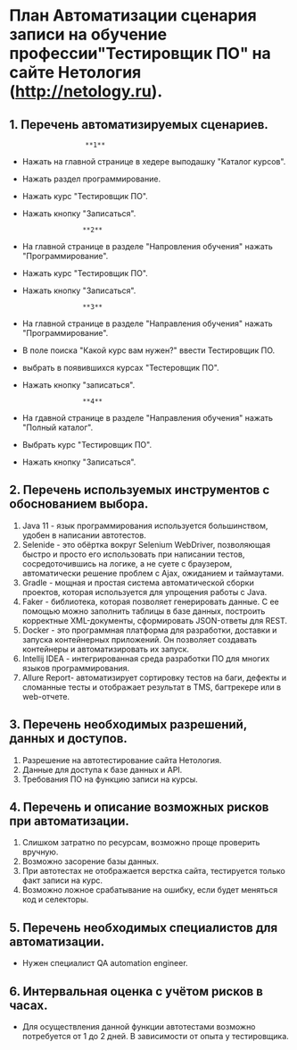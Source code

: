# План Автоматизации сценария записи на обучение профессии"Тестировщик ПО" на сайте Нетология (http://netology.ru).

## 1. Перечень автоматизируемых сценариев.
                       **1**
* Нажать на главной странице в хедере выподашку "Каталог курсов".
* Нажать раздел программирование.
* Нажать курс "Тестировщик ПО".
* Нажать кнопку "Записаться".

                     **2**
* На главной странице в разделе "Напровления обучения" нажать "Программирование".
* Нажать курс "Тестировщик ПО".
* Нажать кнопку "Записаться".

                     **3**
* На главной странице в разделе "Направления обучения" нажать "Программирование".
* В поле поиска "Какой курс вам нужен?" ввести Тестировщик ПО.
* выбрать в появившихся курсах "Тестеровщик ПО".
* Нажать кнопку "записаться".

                     **4**
* На гдавной странице в разделе "Направления обучения" нажать "Полный каталог".
* Выбрать курс "Тестировщик ПО".
* Нажать кнопку "Записаться".

## 2. Перечень используемых инструментов с обоснованием выбора.
1. Java 11 - язык программирования используется большинством, удобен в написании автотестов.
2. Selenide - это обёртка вокруг Selenium WebDriver, позволяющая быстро и просто его использовать
при написании тестов, сосредоточившись на логике, а не суете с браузером, автоматически решение
проблем с Ajax, ожиданием и таймаутами.
3. Gradle - мощная и простая система автоматической сборки проектов, которая используется
для упрощения работы с Java.
4. Faker - библиотека, которая позволяет генерировать данные. С ее помощью можно заполнить
таблицы в базе данных, построить корректные XML-документы, сформировать JSON-ответы для REST.
5. Docker - это программная платформа для разработки, доставки и запуска контейнерных приложений.
Он позволяет создавать контейнеры и автоматизировать их запуск.
6. Intellij IDEA - интегрированная среда разработки ПО для многих языков программирования.
7. Allure Report- автоматизирует сортировку тестов на баги, дефекты и сломанные тесты
и отображает результат в TMS, багтрекере или в web-отчете. 

## 3. Перечень необходимых разрешений, данных и доступов.
1. Разрешение на автотестирование сайта Нетология.
2. Данные для доступа к базе данных и API.
3. Требования ПО на функцию записи на курсы.

## 4. Перечень и описание возможных рисков при автоматизации.
1. Слишком затратно по ресурсам, возможно проще проверить вручную.
2. Возможно засорение базы данных.
3. При автотестах не отображается верстка сайта, тестируется только факт записи на курс.
4. Возможно ложное срабатывание на ошибку, если будет меняться код и селекторы.

## 5. Перечень необходимых специалистов для автоматизации.
* Нужен специалист QA automation engineer. 

## 6. Интервальная оценка с учётом рисков в часах.
* Для осуществления данной функции автотестами возможно потребуется
от 1 до 2 дней. В зависимости от опыта у тестировщика.
